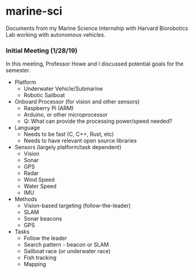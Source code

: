 # marine-sci
Documents from my Marine Science Internship with Harvard Biorobotics Lab working with autonomous vehicles.

### Initial Meeting (1/28/19)

In this meeting, Professor Howe and I discussed potential goals for the semester.

- Platform
  - Underwater Vehicle/Submarine
  - Robotic Sailboat
- Onboard Processor (for vision and other sensors)
  - Raspberry Pi (ARM)
  - Arduino, or other microprocessor
  - Q: What can provide the processing power/speed needed?
- Language
  - Needs to be fast (C, C++, Rust, etc)
  - Needs to have relevant open source libraries
- Sensors (largely platform/task dependent)
  - Vision
  - Sonar
  - GPS
  - Radar
  - Wind Speed
  - Water Speed
  - IMU
- Methods
  - Vision-based targeting (follow-the-leader)
  - SLAM
  - Sonar beacons
  - GPS
- Tasks
  - Follow the leader
  - Search pattern - beacon or SLAM
  - Sailboat race (or underwater race)
  - Fish tracking
  - Mapping
